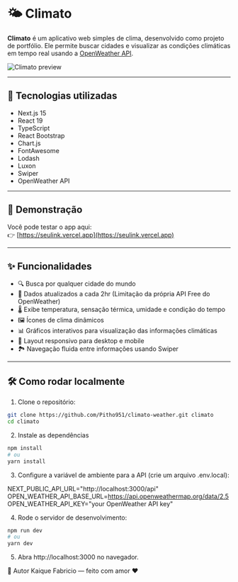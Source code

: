 # 🌤️ Climato

**Climato** é um aplicativo web simples de clima, desenvolvido como projeto de portfólio. Ele permite buscar cidades e visualizar as condições climáticas em tempo real usando a [OpenWeather API](https://openweathermap.org/api).

![Climato preview](https://via.placeholder.com/800x400?text=Screenshot+do+Climato) 

---

## 🚀 Tecnologias utilizadas

- Next.js 15  
- React 19  
- TypeScript  
- React Bootstrap  
- Chart.js  
- FontAwesome  
- Lodash  
- Luxon  
- Swiper  
- OpenWeather API  

---

## 📸 Demonstração

Você pode testar o app aqui:  
👉 [https://seulink.vercel.app](https://seulink.vercel.app)

---

## ✨ Funcionalidades

- 🔍 Busca por qualquer cidade do mundo  
- 📡 Dados atualizados a cada 2hr (Limitação da própria API Free do OpenWeather)
- 🌡️ Exibe temperatura, sensação térmica, umidade e condição do tempo  
- 🖼️ Ícones de clima dinâmicos  
- 📊 Gráficos interativos para visualização das informações climáticas  
- 📱 Layout responsivo para desktop e mobile  
- 🏞️ Navegação fluida entre informações usando Swiper  

---

## 🛠️ Como rodar localmente

1. Clone o repositório:

```bash
git clone https://github.com/Pitho951/climato-weather.git climato
cd climato
```

2. Instale as dependências

```bash
npm install
# ou
yarn install
```

3. Configure a variável de ambiente para a API (crie um arquivo .env.local):

NEXT_PUBLIC_API_URL="http://localhost:3000/api"
OPEN_WEATHER_API_BASE_URL=https://api.openweathermap.org/data/2.5
OPEN_WEATHER_API_KEY="your OpenWeather API key"

4. Rode o servidor de desenvolvimento:
```bash
npm run dev
# ou
yarn dev
```

5. Abra http://localhost:3000 no navegador.


📝 Autor
Kaique Fabricio — feito com amor ❤️
